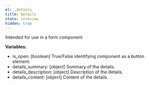 ```yaml
---
el: .details
title: Details
state: inreview
hidden: true
---
```

Intended for use in a form component

__Variables:__
* is_open: [boolean] True/False identifying component as a button element.
* details_summary: [object] Summary of the details.
* details_description: [object] Description of the details.
* details_content: [object] Content of the details.
